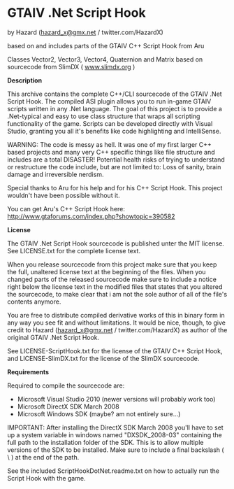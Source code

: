 # GTAIV .Net Script Hook

by Hazard (hazard_x@gmx.net / twitter.com/HazardX)

based on and includes parts of the GTAIV C++ Script Hook
from Aru <oneforaru at gmail dot com>

Classes Vector2, Vector3, Vector4, Quaternion and Matrix based on
sourcecode from SlimDX ( www.slimdx.org )


**Description**

This archive contains the complete C++/CLI sourcecode of the 
GTAIV .Net Script Hook. The compiled ASI plugin allows you to 
run in-game GTAIV scripts written in any .Net language. 
The goal of this project is to provide a .Net-typical and easy 
to use class structure that wraps all scripting functionality 
of the game.
Scripts can be developed directly with Visual Studio, granting 
you all it's benefits like code highlighting and IntelliSense.

WARNING: The code is messy as hell. It was one of my first 
larger C++ based projects and many very C++ specific things 
like file structure and includes are a total DISASTER!
Potential health risks of trying to understand or restructure 
the code include, but are not limited to:
Loss of sanity, brain damage and irreversible nerdism.


Special thanks to Aru for his help and for his C++ Script Hook.
This project wouldn't have been possible without it.

You can get Aru's C++ Script Hook here:
http://www.gtaforums.com/index.php?showtopic=390582


**License**

The GTAIV .Net Script Hook sourcecode is published unter the MIT license. 
See LICENSE.txt for the complete license text.

When you release sourcecode from this project make sure that you keep 
the full, unaltered license text at the beginning of the files. When
you changed parts of the released sourcecode make sure to include a
notice right below the license text in the modified files that states
that you altered the sourcecode, to make clear that i am not the sole 
author of all of the file's contents anymore.

You are free to distribute compiled derivative works of this in binary
form in any way you see fit and without limitations. It would be nice,
though, to give credit to Hazard (hazard_x@gmx.net / twitter.com/HazardX)
as author of the original GTAIV .Net Script Hook.

See LICENSE-ScriptHook.txt for the license of the GTAIV C++ Script Hook,
and LICENSE-SlimDX.txt for the license of the SlimDX sourcecode.


**Requirements**

Required to compile the sourcecode are:

- Microsoft Visual Studio 2010 (newer versions will probably work too)
- Microsoft DirectX SDK March 2008
- Microsoft Windows SDK (maybe? am not entirely sure...)

IMPORTANT: After installing the DirectX SDK March 2008 you'll have to
set up a system variable in windows named "DXSDK_2008-03" containing 
the full path to the installation folder of the SDK. This is to allow 
multiple versions of the SDK to be installed. Make sure to include a 
final backslash ( \ ) at the end of the path.

See the included ScriptHookDotNet.readme.txt on how to actually run 
the Script Hook with the game.
